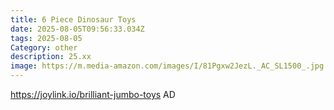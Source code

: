 ```yaml
---
title: 6 Piece Dinosaur Toys
date: 2025-08-05T09:56:33.034Z
tags: 2025-08-05
Category: other
description: 25.xx
image: https://m.media-amazon.com/images/I/81Pgxw2JezL._AC_SL1500_.jpg
---
```

https://joylink.io/brilliant-jumbo-toys
AD